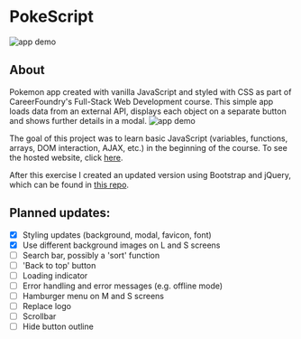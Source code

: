 # PokeScript

![app demo](/img/pokescript.png)

## About
Pokemon app created with vanilla JavaScript and styled with CSS as part of CareerFoundry's Full-Stack Web Development course.
This simple app loads data from an external API, displays each object on a separate button and shows further details in a modal. 
![app demo](/img/pokemodal.png)

The goal of this project was to learn basic JavaScript (variables, functions, arrays, DOM interaction, AJAX, etc.) in the beginning of the course. To see the hosted website, click [here](https://lillapulay.github.io/pokedex-javascript/). 

After this exercise I created an updated version using Bootstrap and jQuery, which can be found in [this repo](https://github.com/lillapulay/jquery-pokedex).

## Planned updates:
- [x] Styling updates (background, modal, favicon, font)
- [x] Use different background images on L and S screens
- [ ] Search bar, possibly a 'sort' function
- [ ] 'Back to top' button
- [ ] Loading indicator
- [ ] Error handling and error messages (e.g. offline mode)
- [ ] Hamburger menu on M and S screens
- [ ] Replace logo
- [ ] Scrollbar
- [ ] Hide button outline
